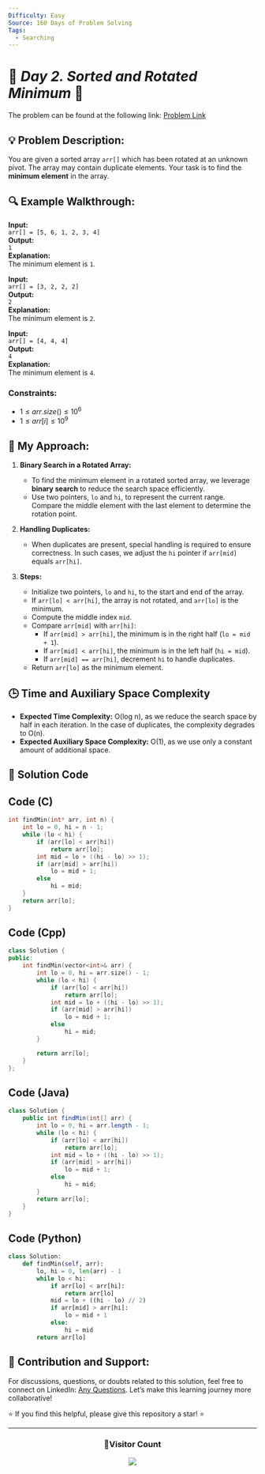 ```yaml
---
Difficulty: Easy
Source: 160 Days of Problem Solving
Tags:
  - Searching
---
```


# 🚀 _Day 2. Sorted and Rotated Minimum_ 🧠

The problem can be found at the following link: [Problem Link](https://www.geeksforgeeks.org/batch/gfg-160-problems/track/searching-gfg-160/problem/minimum-element-in-a-sorted-and-rotated-array3611)

## 💡 **Problem Description:**

You are given a sorted array `arr[]` which has been rotated at an unknown pivot. The array may contain duplicate elements. Your task is to find the **minimum element** in the array.

## 🔍 **Example Walkthrough:**

**Input:**  
`arr[] = [5, 6, 1, 2, 3, 4]`  
**Output:**  
`1`  
**Explanation:**  
The minimum element is `1`.

**Input:**  
`arr[] = [3, 2, 2, 2]`  
**Output:**  
`2`  
**Explanation:**  
The minimum element is `2`.

**Input:**  
`arr[] = [4, 4, 4]`  
**Output:**  
`4`  
**Explanation:**  
The minimum element is `4`.

### Constraints:

- $`1 ≤ arr.size() ≤ 10^6`$
- $`1 ≤ arr[i] ≤ 10^9`$

## 🎯 **My Approach:**

1. **Binary Search in a Rotated Array:**

   - To find the minimum element in a rotated sorted array, we leverage **binary search** to reduce the search space efficiently.
   - Use two pointers, `lo` and `hi`, to represent the current range. Compare the middle element with the last element to determine the rotation point.

2. **Handling Duplicates:**

   - When duplicates are present, special handling is required to ensure correctness. In such cases, we adjust the `hi` pointer if `arr[mid]` equals `arr[hi]`.

3. **Steps:**
   - Initialize two pointers, `lo` and `hi`, to the start and end of the array.
   - If `arr[lo] < arr[hi]`, the array is not rotated, and `arr[lo]` is the minimum.
   - Compute the middle index `mid`.
   - Compare `arr[mid]` with `arr[hi]`:
     - If `arr[mid] > arr[hi]`, the minimum is in the right half (`lo = mid + 1`).
     - If `arr[mid] < arr[hi]`, the minimum is in the left half (`hi = mid`).
     - If `arr[mid] == arr[hi]`, decrement `hi` to handle duplicates.
   - Return `arr[lo]` as the minimum element.

## 🕒 **Time and Auxiliary Space Complexity**

- **Expected Time Complexity:** O(log n), as we reduce the search space by half in each iteration. In the case of duplicates, the complexity degrades to O(n).
- **Expected Auxiliary Space Complexity:** O(1), as we use only a constant amount of additional space.

## 📝 **Solution Code**

## Code (C)

```c
int findMin(int* arr, int n) {
    int lo = 0, hi = n - 1;
    while (lo < hi) {
        if (arr[lo] < arr[hi])
            return arr[lo];
        int mid = lo + ((hi - lo) >> 1);
        if (arr[mid] > arr[hi])
            lo = mid + 1;
        else
            hi = mid;
    }
    return arr[lo];
}
```

## Code (Cpp)

```cpp
class Solution {
public:
    int findMin(vector<int>& arr) {
        int lo = 0, hi = arr.size() - 1;
        while (lo < hi) {
            if (arr[lo] < arr[hi])
                return arr[lo];
            int mid = lo + ((hi - lo) >> 1);
            if (arr[mid] > arr[hi])
                lo = mid + 1;
            else
                hi = mid;
        }

        return arr[lo];
    }
};
```

## Code (Java)

```java
class Solution {
    public int findMin(int[] arr) {
        int lo = 0, hi = arr.length - 1;
        while (lo < hi) {
            if (arr[lo] < arr[hi])
                return arr[lo];
            int mid = lo + ((hi - lo) >> 1);
            if (arr[mid] > arr[hi])
                lo = mid + 1;
            else
                hi = mid;
        }
        return arr[lo];
    }
}
```

## Code (Python)

```python
class Solution:
    def findMin(self, arr):
        lo, hi = 0, len(arr) - 1
        while lo < hi:
            if arr[lo] < arr[hi]:
                return arr[lo]
            mid = lo + ((hi - lo) // 2)
            if arr[mid] > arr[hi]:
                lo = mid + 1
            else:
                hi = mid
        return arr[lo]
```

## 🎯 **Contribution and Support:**

For discussions, questions, or doubts related to this solution, feel free to connect on LinkedIn: [Any Questions](https://www.linkedin.com/in/patel-hetkumar-sandipbhai-8b110525a/). Let’s make this learning journey more collaborative!

⭐ If you find this helpful, please give this repository a star! ⭐

---

<div align="center">
  <h3><b>📍Visitor Count</b></h3>
</div>

<p align="center">
  <img src="https://profile-counter.glitch.me/Hunterdii/count.svg" />
</p>
